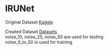# IRUNet

 
Original Dataset
[Kaggle](https://www.kaggle.com/c/histopathologic-cancer-detection/data)

Created Dataset [Datasets](https://drive.google.com/drive/folders/1PdTrAV-PUpFhdvhFtfOggpLbOpDEouLc?usp=sharing) <br />
noise_10, noise_25, noise_50 are used for testing <br />
noise_0_to_50 is used for training <br />
 
